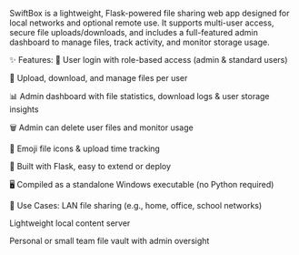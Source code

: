 SwiftBox is a lightweight, Flask-powered file sharing web app designed for local networks and optional remote use. It supports multi-user access, secure file uploads/downloads, and includes a full-featured admin dashboard to manage files, track activity, and monitor storage usage.

✨ Features:
🔐 User login with role-based access (admin & standard users)

📁 Upload, download, and manage files per user

📊 Admin dashboard with file statistics, download logs & user storage insights

🗑 Admin can delete user files and monitor usage

📂 Emoji file icons & upload time tracking

🧪 Built with Flask, easy to extend or deploy

🖥️ Compiled as a standalone Windows executable (no Python required)

🚀 Use Cases:
LAN file sharing (e.g., home, office, school networks)

Lightweight local content server

Personal or small team file vault with admin oversight
